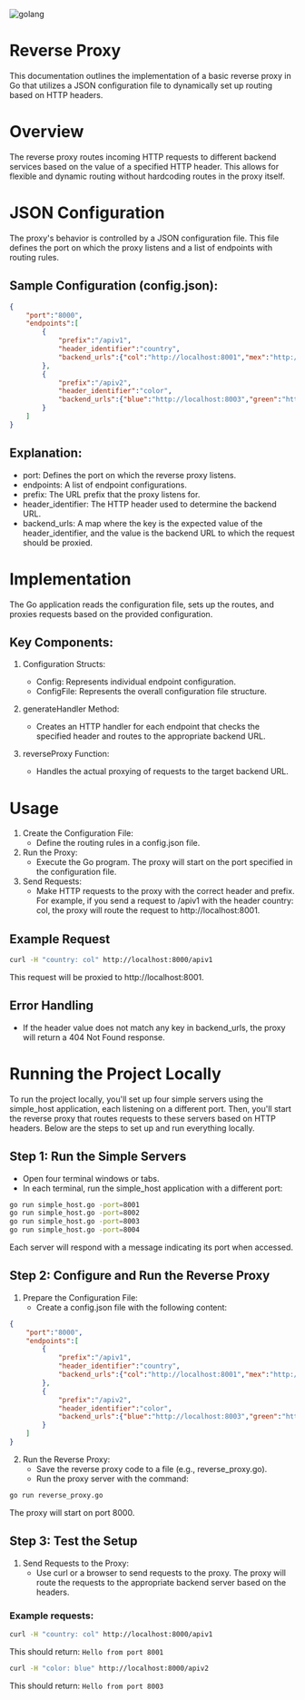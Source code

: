 ![golang](https://camo.githubusercontent.com/29f331ff0b9cd5621d1233c541c575511c7ebb7cd6c09cb18c175c8bc729d14b/68747470733a2f2f696d672e736869656c64732e696f2f62616467652f676f2d2532333030414444382e7376673f7374796c653d666f722d7468652d6261646765266c6f676f3d676f266c6f676f436f6c6f723d7768697465)
# Reverse Proxy 
This documentation outlines the implementation of a basic reverse proxy in Go that utilizes a JSON configuration file to dynamically set up routing based on HTTP headers.

# Overview
The reverse proxy routes incoming HTTP requests to different backend services based on the value of a specified HTTP header. This allows for flexible and dynamic routing without hardcoding routes in the proxy itself.

# JSON Configuration
The proxy's behavior is controlled by a JSON configuration file. This file defines the port on which the proxy listens and a list of endpoints with routing rules.

## Sample Configuration (config.json):

```json
{
    "port":"8000",
    "endpoints":[
        {
            "prefix":"/apiv1",
            "header_identifier":"country",
            "backend_urls":{"col":"http://localhost:8001","mex":"http://localhost:8002"}
        },
        {
            "prefix":"/apiv2",
            "header_identifier":"color",
            "backend_urls":{"blue":"http://localhost:8003","green":"http://localhost:8004"}
        }
    ]
}
```

## Explanation:

- port: Defines the port on which the reverse proxy listens.
- endpoints: A list of endpoint configurations.
- prefix: The URL prefix that the proxy listens for.
- header_identifier: The HTTP header used to determine the backend URL.
- backend_urls: A map where the key is the expected value of the header_identifier, and the value is the backend URL to which the request should be proxied.

# Implementation
The Go application reads the configuration file, sets up the routes, and proxies requests based on the provided configuration.

## Key Components:

1. Configuration Structs:
    - Config: Represents individual endpoint configuration.
    - ConfigFile: Represents the overall configuration file structure.

2. generateHandler Method:
    - Creates an HTTP handler for each endpoint that checks the specified header and routes to the appropriate backend URL.

3. reverseProxy Function:
    - Handles the actual proxying of requests to the target backend URL.

# Usage
1. Create the Configuration File:
    - Define the routing rules in a config.json file.
2. Run the Proxy:
    - Execute the Go program. The proxy will start on the port specified in the configuration file.
3. Send Requests:
    - Make HTTP requests to the proxy with the correct header and prefix. For example, if you send a request to /apiv1 with the header country: col, the proxy will route the request to http://localhost:8001.

## Example Request
```bash
curl -H "country: col" http://localhost:8000/apiv1
```
This request will be proxied to http://localhost:8001.

## Error Handling
- If the header value does not match any key in backend_urls, the proxy will return a 404 Not Found response.

# Running the Project Locally
To run the project locally, you'll set up four simple servers using the simple_host application, each listening on a different port. Then, you'll start the reverse proxy that routes requests to these servers based on HTTP headers. Below are the steps to set up and run everything locally.

## Step 1: Run the Simple Servers
- Open four terminal windows or tabs.
- In each terminal, run the simple_host application with a different port:
```bash
go run simple_host.go -port=8001
go run simple_host.go -port=8002
go run simple_host.go -port=8003
go run simple_host.go -port=8004
```
Each server will respond with a message indicating its port when accessed.

## Step 2: Configure and Run the Reverse Proxy
1. Prepare the Configuration File:
    - Create a config.json file with the following content:
```json
{
    "port":"8000",
    "endpoints":[
        {
            "prefix":"/apiv1",
            "header_identifier":"country",
            "backend_urls":{"col":"http://localhost:8001","mex":"http://localhost:8002"}
        },
        {
            "prefix":"/apiv2",
            "header_identifier":"color",
            "backend_urls":{"blue":"http://localhost:8003","green":"http://localhost:8004"}
        }
    ]
}
```
2. Run the Reverse Proxy:
    - Save the reverse proxy code to a file (e.g., reverse_proxy.go).
    - Run the proxy server with the command:
```bash
go run reverse_proxy.go
```
The proxy will start on port 8000.

## Step 3: Test the Setup
1. Send Requests to the Proxy:
    - Use curl or a browser to send requests to the proxy. The proxy will route the requests to the appropriate backend server based on the headers.

### Example requests:

```bash
curl -H "country: col" http://localhost:8000/apiv1
```
This should return: `Hello from port 8001`

```bash
curl -H "color: blue" http://localhost:8000/apiv2
```
This should return: `Hello from port 8003`

